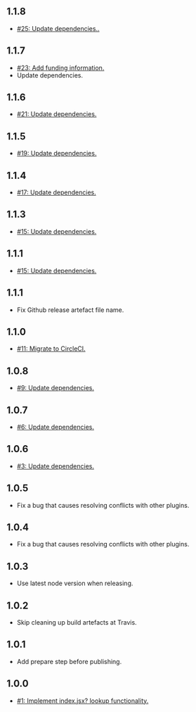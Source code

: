 ## 1.1.8
* [#25: Update dependencies..](https://github.com/haensl/rollup-plugin-local-resolve/issues/25)

## 1.1.7
* [#23: Add funding information.](https://github.com/haensl/rollup-plugin-local-resolve/issues/23)
* Update dependencies.

## 1.1.6
* [#21: Update dependencies.](https://github.com/haensl/rollup-plugin-local-resolve/issues/21)

## 1.1.5
* [#19: Update dependencies.](https://github.com/haensl/rollup-plugin-local-resolve/issues/19)

## 1.1.4
* [#17: Update dependencies.](https://github.com/haensl/rollup-plugin-local-resolve/issues/17)

## 1.1.3
* [#15: Update dependencies.](https://github.com/haensl/rollup-plugin-local-resolve/issues/15)

## 1.1.1
* [#15: Update dependencies.](https://github.com/haensl/rollup-plugin-local-resolve/issues/15)

## 1.1.1
* Fix Github release artefact file name.

## 1.1.0
* [#11: Migrate to CircleCI.](https://github.com/haensl/rollup-plugin-local-resolve/issues/11)

## 1.0.8
* [#9: Update dependencies.](https://github.com/haensl/rollup-plugin-local-resolve/issues/9)

## 1.0.7
* [#6: Update dependencies.](https://github.com/haensl/rollup-plugin-local-resolve/issues/6)

## 1.0.6
* [#3: Update dependencies.](https://github.com/haensl/rollup-plugin-local-resolve/issues/3)

## 1.0.5
* Fix a bug that causes resolving conflicts with other plugins.

## 1.0.4
* Fix a bug that causes resolving conflicts with other plugins.

## 1.0.3
* Use latest node version when releasing.

## 1.0.2
* Skip cleaning up build artefacts at Travis.

## 1.0.1
* Add prepare step before publishing.

## 1.0.0
* [#1: Implement index.jsx? lookup functionality.](https://github.com/haensl/rollup-plugin-local-resolve/issues/1)
